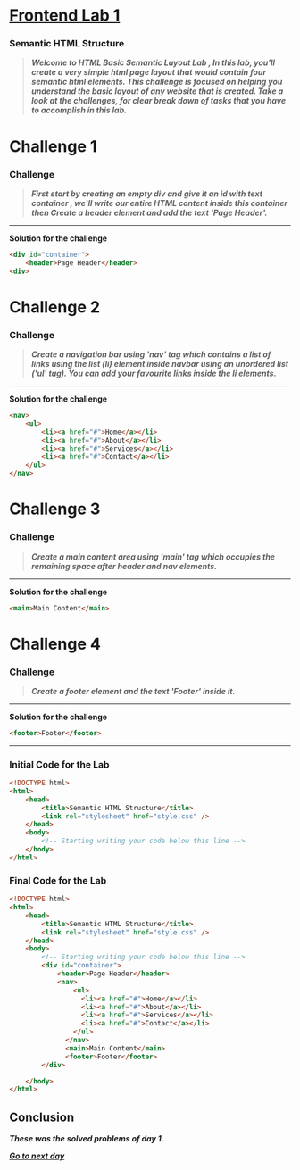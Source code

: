 # [Frontend Lab 1](https://codedamn.com/problem/WsP0htQRj3T8pGWNmTiXQ?challengeList=100-days-of-frontend)

### **Semantic HTML Structure**

> **_Welcome to HTML Basic Semantic Layout Lab , In this lab, you'll create a very simple html page layout that would contain four semantic html elements.
> This challenge is focused on helping you understand the basic layout of any website that is created. Take a look at the challenges, for clear break down of tasks
> that you have to accomplish in this lab._**

# Challenge 1

### **Challenge**

> **_First start by creating an empty div and give it an id with text container , we'll write our entire HTML content inside this container then Create a header element and add the text 'Page Header'._**

---

**Solution for the challenge**

```html
<div id="container">
    <header>Page Header</header>
<div>
```


# Challenge 2 

### **Challenge**

> **_Create a navigation bar using 'nav' tag which contains a list of links using the list (li) element inside navbar using an unordered list ('ul' tag). You can add your favourite links inside the li elements._**

---

**Solution for the challenge**

```html
<nav>
	<ul>
		<li><a href="#">Home</a></li>
		<li><a href="#">About</a></li>
		<li><a href="#">Services</a></li>
		<li><a href="#">Contact</a></li>
	</ul>
</nav>
```

# Challenge 3

### **Challenge**

> **_Create a main content area using 'main' tag which occupies the remaining space after header and nav elements._**

---

**Solution for the challenge**

```html
<main>Main Content</main>
```

# Challenge 4

### **Challenge**

> **_Create a footer element and the text 'Footer' inside it._**

---

**Solution for the challenge**

```html
<footer>Footer</footer>
```

---

### **Initial Code for the Lab**

```html
<!DOCTYPE html>
<html>
	<head>
		<title>Semantic HTML Structure</title>
		<link rel="stylesheet" href="style.css" />
	</head>
	<body>
		<!-- Starting writing your code below this line -->
	</body>
</html>

```

### **Final Code for the Lab**

```html
<!DOCTYPE html>
<html>
	<head>
		<title>Semantic HTML Structure</title>
		<link rel="stylesheet" href="style.css" />
	</head>
	<body>
		<!-- Starting writing your code below this line -->
		<div id="container">
			<header>Page Header</header>
			<nav>
				<ul>
				  <li><a href="#">Home</a></li>
				  <li><a href="#">About</a></li>
				  <li><a href="#">Services</a></li>
				  <li><a href="#">Contact</a></li>
				</ul>
			  </nav>
			  <main>Main Content</main>
			  <footer>Footer</footer>
		</div>

	</body>
</html>

```

## Conclusion

**_These was the solved problems of day 1._**

[**_Go to next day_**](https://github.com/h4ckibl3/100-Days-of-Frontend/blob/main/Problem/Challenge-Day-2.md "Next Day")








